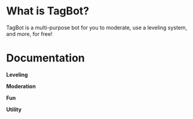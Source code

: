 # What is TagBot?
TagBot is a multi-purpose bot for you to moderate, use a leveling system, and more, for free!

# Documentation 
**Leveling**

**Moderation**

**Fun**

**Utility**
